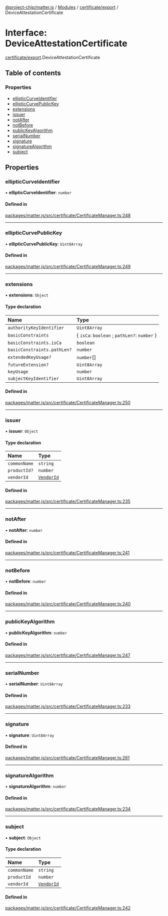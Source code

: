 [@project-chip/matter.js](../README.md) / [Modules](../modules.md) / [certificate/export](../modules/certificate_export.md) / DeviceAttestationCertificate

# Interface: DeviceAttestationCertificate

[certificate/export](../modules/certificate_export.md).DeviceAttestationCertificate

## Table of contents

### Properties

- [ellipticCurveIdentifier](certificate_export.DeviceAttestationCertificate.md#ellipticcurveidentifier)
- [ellipticCurvePublicKey](certificate_export.DeviceAttestationCertificate.md#ellipticcurvepublickey)
- [extensions](certificate_export.DeviceAttestationCertificate.md#extensions)
- [issuer](certificate_export.DeviceAttestationCertificate.md#issuer)
- [notAfter](certificate_export.DeviceAttestationCertificate.md#notafter)
- [notBefore](certificate_export.DeviceAttestationCertificate.md#notbefore)
- [publicKeyAlgorithm](certificate_export.DeviceAttestationCertificate.md#publickeyalgorithm)
- [serialNumber](certificate_export.DeviceAttestationCertificate.md#serialnumber)
- [signature](certificate_export.DeviceAttestationCertificate.md#signature)
- [signatureAlgorithm](certificate_export.DeviceAttestationCertificate.md#signaturealgorithm)
- [subject](certificate_export.DeviceAttestationCertificate.md#subject)

## Properties

### ellipticCurveIdentifier

• **ellipticCurveIdentifier**: `number`

#### Defined in

[packages/matter.js/src/certificate/CertificateManager.ts:248](https://github.com/project-chip/matter.js/blob/e87b236f/packages/matter.js/src/certificate/CertificateManager.ts#L248)

___

### ellipticCurvePublicKey

• **ellipticCurvePublicKey**: `Uint8Array`

#### Defined in

[packages/matter.js/src/certificate/CertificateManager.ts:249](https://github.com/project-chip/matter.js/blob/e87b236f/packages/matter.js/src/certificate/CertificateManager.ts#L249)

___

### extensions

• **extensions**: `Object`

#### Type declaration

| Name | Type |
| :------ | :------ |
| `authorityKeyIdentifier` | `Uint8Array` |
| `basicConstraints` | \{ `isCa`: `boolean` ; `pathLen?`: `number`  } |
| `basicConstraints.isCa` | `boolean` |
| `basicConstraints.pathLen?` | `number` |
| `extendedKeyUsage?` | `number`[] |
| `futureExtension?` | `Uint8Array` |
| `keyUsage` | `number` |
| `subjectKeyIdentifier` | `Uint8Array` |

#### Defined in

[packages/matter.js/src/certificate/CertificateManager.ts:250](https://github.com/project-chip/matter.js/blob/e87b236f/packages/matter.js/src/certificate/CertificateManager.ts#L250)

___

### issuer

• **issuer**: `Object`

#### Type declaration

| Name | Type |
| :------ | :------ |
| `commonName` | `string` |
| `productId?` | `number` |
| `vendorId` | [`VendorId`](../modules/datatype_export.md#vendorid) |

#### Defined in

[packages/matter.js/src/certificate/CertificateManager.ts:235](https://github.com/project-chip/matter.js/blob/e87b236f/packages/matter.js/src/certificate/CertificateManager.ts#L235)

___

### notAfter

• **notAfter**: `number`

#### Defined in

[packages/matter.js/src/certificate/CertificateManager.ts:241](https://github.com/project-chip/matter.js/blob/e87b236f/packages/matter.js/src/certificate/CertificateManager.ts#L241)

___

### notBefore

• **notBefore**: `number`

#### Defined in

[packages/matter.js/src/certificate/CertificateManager.ts:240](https://github.com/project-chip/matter.js/blob/e87b236f/packages/matter.js/src/certificate/CertificateManager.ts#L240)

___

### publicKeyAlgorithm

• **publicKeyAlgorithm**: `number`

#### Defined in

[packages/matter.js/src/certificate/CertificateManager.ts:247](https://github.com/project-chip/matter.js/blob/e87b236f/packages/matter.js/src/certificate/CertificateManager.ts#L247)

___

### serialNumber

• **serialNumber**: `Uint8Array`

#### Defined in

[packages/matter.js/src/certificate/CertificateManager.ts:233](https://github.com/project-chip/matter.js/blob/e87b236f/packages/matter.js/src/certificate/CertificateManager.ts#L233)

___

### signature

• **signature**: `Uint8Array`

#### Defined in

[packages/matter.js/src/certificate/CertificateManager.ts:261](https://github.com/project-chip/matter.js/blob/e87b236f/packages/matter.js/src/certificate/CertificateManager.ts#L261)

___

### signatureAlgorithm

• **signatureAlgorithm**: `number`

#### Defined in

[packages/matter.js/src/certificate/CertificateManager.ts:234](https://github.com/project-chip/matter.js/blob/e87b236f/packages/matter.js/src/certificate/CertificateManager.ts#L234)

___

### subject

• **subject**: `Object`

#### Type declaration

| Name | Type |
| :------ | :------ |
| `commonName` | `string` |
| `productId` | `number` |
| `vendorId` | [`VendorId`](../modules/datatype_export.md#vendorid) |

#### Defined in

[packages/matter.js/src/certificate/CertificateManager.ts:242](https://github.com/project-chip/matter.js/blob/e87b236f/packages/matter.js/src/certificate/CertificateManager.ts#L242)
